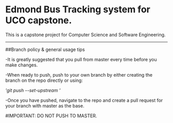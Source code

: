 # Edmond Bus Tracking system for UCO capstone.

This is a capstone project for Computer Science and Software Engineering.

----------------------------------------------------------------------------

##Branch policy & general usage tips

-It is greatly suggested that you pull from master every time before you make changes.

-When ready to push, push to your own branch by either creating the branch on the repo directly or using:

  _'git push --set-upstream <remote> <branch-name>'_

-Once you have pushed, navigate to the repo and create a pull request for your branch with master as the base.

#IMPORTANT: DO NOT PUSH TO MASTER.



